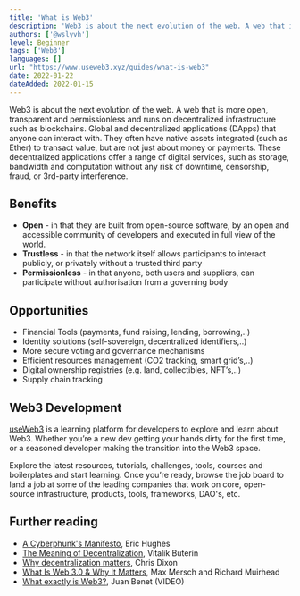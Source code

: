 ```yaml
---
title: 'What is Web3'
description: 'Web3 is about the next evolution of the web. A web that is more open, transparent and decentralized.'
authors: ['@wslyvh']
level: Beginner
tags: ['Web3']
languages: []
url: "https://www.useweb3.xyz/guides/what-is-web3"
date: 2022-01-22
dateAdded: 2022-01-15
---
```


Web3 is about the next evolution of the web. A web that is more open, transparent and permissionless and runs on decentralized infrastructure such as blockchains. Global and decentralized applications (DApps) that anyone can interact with. They often have native assets integrated (such as Ether) to transact value, but are not just about money or payments. These decentralized applications offer a range of digital services, such as storage, bandwidth and computation without any risk of downtime, censorship, fraud, or 3rd-party interference.

## Benefits

- **Open** - in that they are built from open-source software, by an open and accessible community of developers and executed in full view of the world. 
- **Trustless** - in that the network itself allows participants to interact publicly, or privately without a trusted third party
- **Permissionless** - in that anyone, both users and suppliers, can participate without authorisation from a governing body


## Opportunities

- Financial Tools (payments, fund raising, lending, borrowing,..)
- Identity solutions (self-sovereign, decentralized identifiers,..) 
- More secure voting and governance mechanisms
- Efficient resources management (CO2 tracking, smart grid’s,..)
- Digital ownership registries (e.g. land, collectibles, NFT’s,..)
- Supply chain tracking


## Web3 Development

[useWeb3](https://www.useweb3.xyz/) is a learning platform for developers to explore and learn about Web3. Whether you’re a new dev getting your hands dirty for the first time, or a seasoned developer making the transition into the Web3 space. 

Explore the latest resources, tutorials, challenges, tools, courses and boilerplates and start learning. Once you’re ready, browse the job board to land a job at some of the leading companies that work on core, open-source infrastructure, products, tools, frameworks, DAO's, etc.


## Further reading

- [A Cyberphunk's Manifesto](https://www.activism.net/cypherpunk/manifesto.html), Eric Hughes
- [The Meaning of Decentralization](https://medium.com/@VitalikButerin/the-meaning-of-decentralization-a0c92b76a274), Vitalik Buterin
- [Why decentralization matters](https://onezero.medium.com/why-decentralization-matters-5e3f79f7638e), Chris Dixon
- [What Is Web 3.0 & Why It Matters](https://medium.com/fabric-ventures/what-is-web-3-0-why-it-matters-934eb07f3d2b), Max Mersch and Richard Muirhead
- [What exactly is Web3?](https://youtu.be/l44z35vabvA), Juan Benet (VIDEO)
